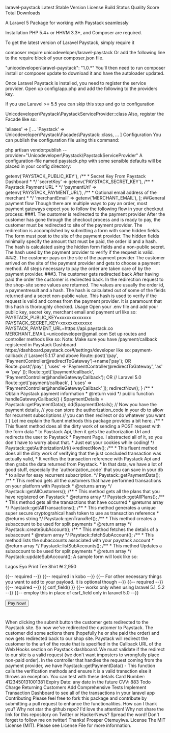 laravel-paystack
Latest Stable Version License Build Status Quality Score Total Downloads

A Laravel 5 Package for working with Paystack seamlessly

Installation
PHP 5.4+ or HHVM 3.3+, and Composer are required.

To get the latest version of Laravel Paystack, simply require it

composer require unicodeveloper/laravel-paystack
Or add the following line to the require block of your composer.json file.

"unicodeveloper/laravel-paystack": "1.0.*"
You'll then need to run composer install or composer update to download it and have the autoloader updated.

Once Laravel Paystack is installed, you need to register the service provider. Open up config/app.php and add the following to the providers key.

If you use Laravel >= 5.5 you can skip this step and go to configuration

Unicodeveloper\Paystack\PaystackServiceProvider::class
Also, register the Facade like so:

'aliases' => [
    ...
    'Paystack' => Unicodeveloper\Paystack\Facades\Paystack::class,
    ...
]
Configuration
You can publish the configuration file using this command:

php artisan vendor:publish --provider="Unicodeveloper\Paystack\PaystackServiceProvider"
A configuration-file named paystack.php with some sensible defaults will be placed in your config directory:

<?php

return [

    /**
     * Public Key From Paystack Dashboard
     *
     */
    'publicKey' => getenv('PAYSTACK_PUBLIC_KEY'),

    /**
     * Secret Key From Paystack Dashboard
     *
     */
    'secretKey' => getenv('PAYSTACK_SECRET_KEY'),

    /**
     * Paystack Payment URL
     *
     */
    'paymentUrl' => getenv('PAYSTACK_PAYMENT_URL'),

    /**
     * Optional email address of the merchant
     *
     */
    'merchantEmail' => getenv('MERCHANT_EMAIL'),

];
##General payment flow

Though there are multiple ways to pay an order, most payment gateways expect you to follow the following flow in your checkout process:

###1. The customer is redirected to the payment provider After the customer has gone through the checkout process and is ready to pay, the customer must be redirected to site of the payment provider.

The redirection is accomplished by submitting a form with some hidden fields. The form must post to the site of the payment provider. The hidden fields minimally specify the amount that must be paid, the order id and a hash.

The hash is calculated using the hidden form fields and a non-public secret. The hash used by the payment provider to verify if the request is valid.

###2. The customer pays on the site of the payment provider The customer arrived on the site of the payment provider and gets to choose a payment method. All steps necessary to pay the order are taken care of by the payment provider.

###3. The customer gets redirected back After having paid the order the customer is redirected back. In the redirection request to the shop-site some values are returned. The values are usually the order id, a paymentresult and a hash.

The hash is calculated out of some of the fields returned and a secret non-public value. This hash is used to verify if the request is valid and comes from the payment provider. It is paramount that this hash is thoroughly checked.

Usage
Open your .env file and add your public key, secret key, merchant email and payment url like so:

PAYSTACK_PUBLIC_KEY=xxxxxxxxxxxxx
PAYSTACK_SECRET_KEY=xxxxxxxxxxxxx
PAYSTACK_PAYMENT_URL=https://api.paystack.co
MERCHANT_EMAIL=unicodeveloper@gmail.com
Set up routes and controller methods like so:

Note: Make sure you have /payment/callback registered in Paystack Dashboard https://dashboard.paystack.co/#/settings/developer like so:

payment-callback

// Laravel 5.1.17 and above
Route::post('/pay', 'PaymentController@redirectToGateway')->name('pay'); 
OR

Route::post('/pay', [
    'uses' => 'PaymentController@redirectToGateway',
    'as' => 'pay'
]);
Route::get('/payment/callback', 'PaymentController@handleGatewayCallback');
OR

// Laravel 5.0
Route::get('payment/callback', [
    'uses' => 'PaymentController@handleGatewayCallback'
]); 
<?php

namespace App\Http\Controllers;

use Illuminate\Http\Request;

use App\Http\Requests;
use App\Http\Controllers\Controller;
use Paystack;

class PaymentController extends Controller
{

    /**
     * Redirect the User to Paystack Payment Page
     * @return Url
     */
    public function redirectToGateway()
    {
        return Paystack::getAuthorizationUrl()->redirectNow();
    }

    /**
     * Obtain Paystack payment information
     * @return void
     */
    public function handleGatewayCallback()
    {
        $paymentDetails = Paystack::getPaymentData();

        dd($paymentDetails);
        // Now you have the payment details,
        // you can store the authorization_code in your db to allow for recurrent subscriptions
        // you can then redirect or do whatever you want
    }
}
Let me explain the fluent methods this package provides a bit here.

/**
 *  This fluent method does all the dirty work of sending a POST request with the form data
 *  to Paystack Api, then it gets the authorization Url and redirects the user to Paystack
 *  Payment Page. I abstracted all of it, so you don't have to worry about that.
 *  Just eat your cookies while coding!
 */
Paystack::getAuthorizationUrl()->redirectNow();

/**
 * This fluent method does all the dirty work of verifying that the just concluded transaction was actually valid,
 * It verifies the transaction reference with Paystack Api and then grabs the data returned from Paystack.
 * In that data, we have a lot of good stuff, especially the `authorization_code` that you can save in your db
 * to allow for easy recurrent subscription.
 */
Paystack::getPaymentData();

/**
 * This method gets all the customers that have performed transactions on your platform with Paystack
 * @returns array
 */
Paystack::getAllCustomers();

/**
 * This method gets all the plans that you have registered on Paystack
 * @returns array
 */
Paystack::getAllPlans();

/**
 * This method gets all the transactions that have occurred
 * @returns array
 */
Paystack::getAllTransactions();

/**
 * This method generates a unique super secure cryptograhical hash token to use as transaction reference
 * @returns string
 */
Paystack::genTranxRef();

/**
* This method creates a subaccount to be used for split payments 
* @return array
*/
Paystack::createSubAccount();


/**
* This method fetches the details of a subaccount  
* @return array
*/
Paystack::fetchSubAccount();


/**
* This method lists the subaccounts associated with your paystack account 
* @return array
*/
Paystack::listSubAccounts();

/**
* This method Updates a subaccount to be used for split payments 
* @return array
*/
Paystack::updateSubAccount();
A sample form will look like so:

<form method="POST" action="{{ route('pay') }}" accept-charset="UTF-8" class="form-horizontal" role="form">
        <div class="row" style="margin-bottom:40px;">
          <div class="col-md-8 col-md-offset-2">
            <p>
                <div>
                    Lagos Eyo Print Tee Shirt
                    ₦ 2,950
                </div>
            </p>
            <input type="hidden" name="email" value="otemuyiwa@gmail.com"> {{-- required --}}
            <input type="hidden" name="orderID" value="345">
            <input type="hidden" name="amount" value="800"> {{-- required in kobo --}}
            <input type="hidden" name="quantity" value="3">
            <input type="hidden" name="metadata" value="{{ json_encode($array = ['key_name' => 'value',]) }}" > {{-- For other necessary things you want to add to your payload. it is optional though --}}
            <input type="hidden" name="reference" value="{{ Paystack::genTranxRef() }}"> {{-- required --}}
            <input type="hidden" name="key" value="{{ config('paystack.secretKey') }}"> {{-- required --}}
            {{ csrf_field() }} {{-- works only when using laravel 5.1, 5.2 --}}

             <input type="hidden" name="_token" value="{{ csrf_token() }}"> {{-- employ this in place of csrf_field only in laravel 5.0 --}}


            <p>
              <button class="btn btn-success btn-lg btn-block" type="submit" value="Pay Now!">
              <i class="fa fa-plus-circle fa-lg"></i> Pay Now!
              </button>
            </p>
          </div>
        </div>
</form>
When clicking the submit button the customer gets redirected to the Paystack site.

So now we've redirected the customer to Paystack. The customer did some actions there (hopefully he or she paid the order) and now gets redirected back to our shop site.

Paystack will redirect the customer to the url of the route that is specified in the Callback URL of the Web Hooks section on Paystack dashboard.

We must validate if the redirect to our site is a valid request (we don't want imposters to wrongfully place non-paid order).

In the controller that handles the request coming from the payment provider, we have

Paystack::getPaymentData() - This function calls the verification methods and ensure it is a valid transction else it throws an exception.

You can test with these details

Card Number: 4123450131001381
Expiry Date: any date in the future
CVV: 883
Todo
Charge Returning Customers
Add Comprehensive Tests
Implement Transaction Dashboard to see all of the transactions in your laravel app
Contributing
Please feel free to fork this package and contribute by submitting a pull request to enhance the functionalities.

How can I thank you?
Why not star the github repo? I'd love the attention! Why not share the link for this repository on Twitter or HackerNews? Spread the word!

Don't forget to follow me on twitter!

Thanks! Prosper Otemuyiwa.

License
The MIT License (MIT). Please see License File for more information.
